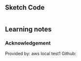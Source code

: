 # 

## Sketch Code
```

```
## Learning notes

### Acknowledgement
Provided by: aws local test1
Github: 